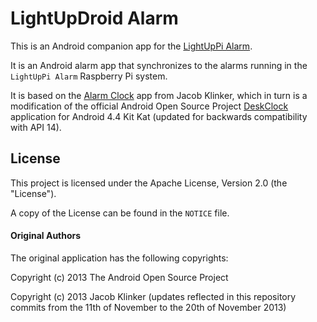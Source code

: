 # LightUpDroid Alarm

This is an Android companion app for the [LightUpPi Alarm](https://github.com/carlosperate/LightUpPi-Alarm).

It is an Android alarm app that synchronizes to the alarms running in the `LightUpPi Alarm` Raspberry Pi system.

It is based on the [Alarm Clock](https://github.com/klinker41/alarm-clock) app from Jacob Klinker, which in turn is a modification of the official Android Open Source Project [DeskClock](https://android.googlesource.com/platform/packages/apps/DeskClock/) application for Android 4.4 Kit Kat (updated for backwards compatibility with API 14).

## License
This project is licensed under the Apache License, Version 2.0 (the "License").

A copy of the License can be found in the `NOTICE` file.

#### Original Authors 
The original application has the following copyrights:

Copyright (c) 2013 The Android Open Source Project

Copyright (c) 2013 Jacob Klinker (updates reflected in this repository commits from the 11th of November to the 20th of November 2013)